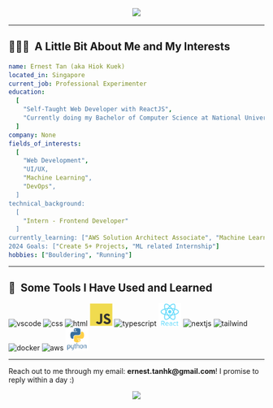 <p align="center">
  <img src="https://capsule-render.vercel.app/api?type=waving&color=gradient&text=Hey%20there!&height=100&section=header&theme=tokyonight"/>
</p>




---

<h2> 👨🏻‍💻 &nbsp;A Little Bit About Me and My Interests</h2>

```yaml
name: Ernest Tan (aka Hiok Kuek)
located_in: Singapore
current_job: Professional Experimenter
education:
  [
    "Self-Taught Web Developer with ReactJS",
    "Currently doing my Bachelor of Computer Science at National University of Singapore",
  ]
company: None
fields_of_interests:
  [
    "Web Development",
    "UI/UX,
    "Machine Learning",
    "DevOps",
  ]
technical_background:
  [
    "Intern - Frontend Developer"
  ]
currently_learning: ["AWS Solution Architect Associate", "Machine Learning Specialisation with Andrew Ng"]
2024 Goals: ["Create 5+ Projects, "ML related Internship"]
hobbies: ["Bouldering", "Running"]
```
  
---  
  
<h2> 🚀 &nbsp;Some Tools I Have Used and Learned</h2>
<p align="left">
<img src="https://cdn.jsdelivr.net/gh/devicons/devicon/icons/vscode/vscode-original.svg" alt="vscode" width="45" height="45"/>
<img src="https://cdn.jsdelivr.net/gh/devicons/devicon@latest/icons/css3/css3-original-wordmark.svg" alt="css" width="45" height="45"/> 
<img src="https://cdn.jsdelivr.net/gh/devicons/devicon/icons/html5/html5-original.svg" alt="html" width="45" height="45"/>   
<img src="https://raw.githubusercontent.com/devicons/devicon/master/icons/javascript/javascript-original.svg" alt="javascript" width="45" height="45" />
<img src="https://cdn.jsdelivr.net/gh/devicons/devicon@latest/icons/typescript/typescript-original.svg" alt="typescript" width="45" height="45"/>
<img src="https://raw.githubusercontent.com/devicons/devicon/master/icons/react/react-original-wordmark.svg" alt="react" width="45" height="45" />
<img src="https://cdn.jsdelivr.net/gh/devicons/devicon@latest/icons/nextjs/nextjs-original.svg" alt="nextjs" width="45" height="45"/>
<img src="https://cdn.jsdelivr.net/gh/devicons/devicon@latest/icons/tailwindcss/tailwindcss-original.svg" alt="tailwind" width="45" height="45"/>
<img src="https://cdn.jsdelivr.net/gh/devicons/devicon@latest/icons/docker/docker-plain-wordmark.svg" alt="docker" width="45" height="45"/>
<img src="https://cdn.jsdelivr.net/gh/devicons/devicon@latest/icons/amazonwebservices/amazonwebservices-original-wordmark.svg" alt="aws" width="45" height="45"/>
          
          
<img src="https://raw.githubusercontent.com/devicons/devicon/master/icons/python/python-original-wordmark.svg" alt="python" width="45" height="45"/>
</p>

--- 
<p> Reach out to me through my email: <b>ernest.tanhk@gmail.com</b>! I promise to reply within a day :) </p>

<p align="center" >
  <img src="https://capsule-render.vercel.app/api?type=waving&color=gradient&height=100&section=footer&theme=tokyonight"/>
</p>

